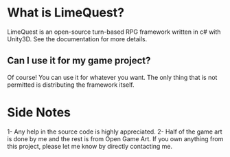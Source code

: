 
# What is LimeQuest?
LimeQuest is an open-source turn-based RPG framework written in c# with Unity3D. See the documentation for more details.

## Can I use it for my game project?
Of course! You can use it for whatever you want. The only thing that is not permitted is distributing the framework itself.

# Side Notes
  1- Any help in the source code is highly appreciated.
  2- Half of the game art is done by me and the rest is from Open Game Art. If you own anything from this project, please let me know by directly contacting me.
